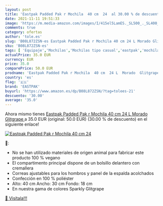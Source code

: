 ```yaml
---
layout: post
title: 'Eastpak Padded Pak r Mochila  40 cm  24  al 30.00 % de descuento'
date: 2021-11-11 19:51:33
image: 'https://m.media-amazon.com/images/I/415el5LamES._SL500_._SL400_.jpg'
comments: true
category: ofertas
author: 'tole.es'
slug: 'B08L872ZSN-es Eastpak Padded Pak r Mochila 40 cm 24 L Morado Glitgrape'
sku: 'B08L872ZSN-es'
tags: [ 'Equipaje','Mochilas','Mochilas tipo casual','eastpak','mochila', ]
actualPrice: 35.0 EUR
currency: EUR
price: 35.0
comparePrice: 50.0 EUR
prodname: 'Eastpak Padded Pak r Mochila  40 cm  24 L  Morado  Glitgrape '
country: 'es'
flag: '🇪🇸'
brand: 'EASTPAK'
buyurl: 'https://www.amazon.es/dp/B08L872ZSN/?tag=tolees-21'
descuento: '30.00'
average: '35.0'
---
```


Ahora mismo tienes [Eastpak Padded Pak r Mochila  40 cm  24 L  Morado  Glitgrape ](https://www.amazon.es/dp/B08L872ZSN/?tag=tolees-21) a 35.0 EUR (original: 50.0 EUR) (30.00 %  de descuento) en el siguiente enlace!

[![Eastpak Padded Pak r Mochila  40 cm  24 ](https://m.media-amazon.com/images/I/415el5LamES._SL500_._SL400_.jpg)](https://www.amazon.es/dp/B08L872ZSN/?tag=tolees-21)

🔎:

- No se han utilizado materiales de origen animal para fabricar este producto 100 % vegano
- El compartimento principal dispone de un bolsillo delantero con cremallera
- Correas ajustables para los hombros y panel de la espalda acolchados
- Confección en 100 % poliéster
- Alto: 40 cm Ancho: 30 cm Fondo: 18 cm
- En nuestra gama de colores Sparkly Glitgrape

[🛒 Visítala!!!](https://www.amazon.es/dp/B08L872ZSN/?tag=tolees-21)
